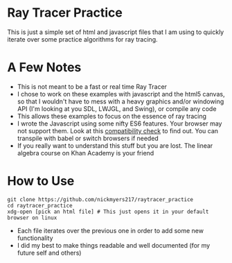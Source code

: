 # Ray Tracer Practice
This is just a simple set of html and javascript files that I am using to quickly iterate over some practice algorithms for ray tracing.

# A Few Notes
- This is not meant to be a fast or real time Ray Tracer
- I chose to work on these examples with javascript and the html5 canvas, so that I wouldn't have to mess with a heavy graphics and/or windowing API (I'm looking at you SDL, LWJGL, and Swing), or compile any code
- This allows these examples to focus on the essence of ray tracing
- I wrote the Javascript using some nifty ES6 features. Your browser may not support them. Look at this [compatibility check](https://kangax.github.io/compat-table/es6/) to find out. You can transpile with babel or switch browsers if needed
- If you really want to understand this stuff but you are lost. The linear algebra course on Khan Academy is your friend

# How to Use
``` shell
git clone https://github.com/nickmyers217/raytracer_practice
cd raytracer_practice
xdg-open [pick an html file] # This just opens it in your default browser on linux
```
- Each file iterates over the previous one in order to add some new functionality
- I did my best to make things readable and well documented (for my future self and others)
